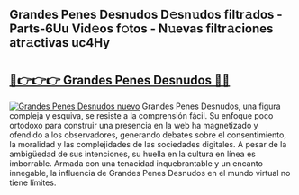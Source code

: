 ## Grandes Penes Desnudos D𝚎sn𝚞dos filtr𝚊dos - Parts-6Uu Vid𝚎os f𝚘tos - N𝚞evas filtr𝚊ciones atr𝚊ctivas uc4Hy

# <h2><a href="http://mb93xf.tromn.icu/?c=Grandes+Penes+Desnudos">🔗👉👉👉 Grandes Penes Desnudos 🔗🔗</a></h2>

[![Grandes Penes Desnudos nuevo](https://i.imgur.com/pEAQMta.gif)](http://mb93xf.tromn.icu/?c=Grandes+Penes+Desnudos)
Grandes Penes Desnudos, una figura compleja y esquiva, se resiste a la comprensión fácil. Su enfoque poco ortodoxo para construir una presencia en la web ha magnetizado y ofendido a los observadores, generando debates sobre el consentimiento, la moralidad y las complejidades de las sociedades digitales. A pesar de la ambigüedad de sus intenciones, su huella en la cultura en línea es imborrable. Armada con una tenacidad inquebrantable y un encanto innegable, la influencia de Grandes Penes Desnudos en el mundo virtual no tiene límites.
